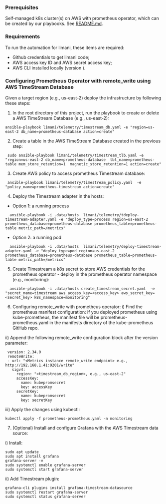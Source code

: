 ### Prerequisites
Self-managed k8s cluster(s) on AWS with prometheus operator, which can be created by our playbooks. See [README.md](../README.md).

### Requirements
To run the automation for limani, these items are required:
- Github credentials to get limani code;
- AWS access key ID and AWS secret access key;
- AWS CLI installed locally (version ).


### Configuring Prometheus Operator with remote_write using AWS TimeStream Database

Given a target region (e.g., us-east-2) deploy the infrastructure by following these steps:

1. In the root directory of this project, run the playbook to create or delete a AWS TimeStream Database (e.g., us-east-2):

```shell
ansible-playbook limani/telemetry/timestream_db.yaml -e "region=us-east-2 db_name=prometheus-database action=create"
```

2. Create a table in the AWS TimeStream Database created in the previous step:

```shell
 sudo ansible-playbook limani/telemetry/timestream_tlb.yaml -e "region=us-east-2 db_name=prometheus-database  tbl_name=prometheus-table mem_store_retention=1  magnetic_store_retention=1 action=create"
```

3. Create AWS policy to access prometheus Timestream database:
```shell
 ansible-playbook limani/telemetry/timestream_policy.yaml  -e "policy_name=prometheus-timestream action=create"
```

4. Deploy the Timestream adapter in the hosts:

- Option 1: a running process
```shell
  ansible-playbook -i .data/hosts  limani/telemetry/tdeploy-timestream-adapter.yaml -e "deploy_type=process region=us-east-2 prometheus_database=prometheus-database prometheus_table=prometheus-table metric_path=/metrics"
```

- Option 2: a running pod
```shell
  ansible-playbook -i .data/hosts  limani/telemetry/deploy-timestream-adapter.yaml -e "deploy_type=pod region=us-east-2 prometheus_database=prometheus-database prometheus_table=prometheus-table metric_path=/metrics"
```

5. Create Timestream a k8s secret to store AWS credentials for the prometheus operator - deploy in the prometheus operator namespace (e.g., monitoring):
```shell
  ansible-playbook -i .data/hosts create_timestream_secret.yaml  -e "secret_name=timestream aws_access_key=<access_key> aws_secret_key=<secret_key> k8s_namespace=monitoring"
```

6. Configuring remote_write with prometheus operator:
 i) Find the prometheus manifest configuration: if you deployed prometheus using kube-prometheus, the manifest file will be prometheus-prometheus.yaml in the manifests directory of the kube-prometheus GitHub repo.


 ii) Append the following remote_write configuration block after the version parameter:

 ```shell
  version: 2.34.0
  remoteWrite:
  - url: "<Metrics instance remote_write endpoint> e.g., http://192.168.1.41:9201/write"
    sigv4:
      region: "<timestream_db_region>, e.g., us-east-2"
      accessKey:
        name: kubepromsecret
        key: accessKey
      secretKey:
        name: kubepromsecret
        key: secretKey
 ```

iii) Apply the changes using kubectl:

 ```shell
kubectl apply -f prometheus-prometheus.yaml -n monitoring
```

7. (Optional) Install and configure Grafana with the AWS Timestream data source:

i) Install: 
```shell
sudo apt update
sudo apt install grafana
grafana-server -v
sudo systemctl enable grafana-server
sudo systemctl start grafana-server
 ```

ii) Add Timestream plugin:
```shell
grafana-cli plugins install grafana-timestream-datasource
sudo systemctl restart grafana-server
sudo systemctl status grafana-server
```
